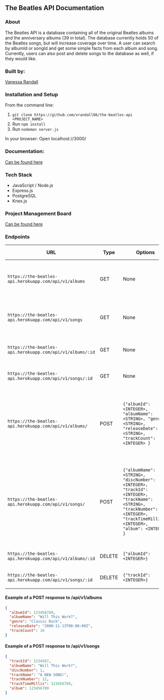 ## The Beatles API Documentation

### About

The Beatles API is a database containing all of the original Beatles albums and the anniversary albums (39 in total). The database currently holds 50 of the Beatles songs, but will increase coverage over time. A user can search by albumId or songId and get some simple facts from each album and song. Currently, users can also post and delete songs to the database as well, if they would like.

### Built by:

[Vanessa Randall](https://github.com/vrandall66)

### Installation and Setup

From the command line:

1. `git clone https://github.com/vrandall66/the-beatles-api <PROJECT_NAME>`
1. Run `npm install`
1. Run `nodemon server.js`

In your browser:
Open localhost://3000/

### Documentation:

[Can be found here](https://github.com/vrandall66/the-beatles-api/blob/master/README.md)

### Tech Stack

- JavaScript / Node.js
- Express.js
- PostgreSQL
- Knex.js

### Project Management Board

[Can be found here](https://trello.com/b/2q9ihrVU/byob)

### Endpoints

| URL                                                       | Type   | Options                                                                                                                                                                      | Expected response                                                                                                  |
| --------------------------------------------------------- | ------ | ---------------------------------------------------------------------------------------------------------------------------------------------------------------------------- | ------------------------------------------------------------------------------------------------------------------ |
| `https://the-beatles-api.herokuapp.com/api/v1/albums`     | GET    | None                                                                                                                                                                         | ARRAY of all Beatles albums currently in the database                                                              |
| `https://the-beatles-api.herokuapp.com/api/v1/songs`      | GET    | None                                                                                                                                                                         | ARRAY of all Beatles songs currently in the database                                                               |
| `https://the-beatles-api.herokuapp.com/api/v1/albums/:id` | GET    | None                                                                                                                                                                         | OBJECT of album requested by albumId                                                                               |
| `https://the-beatles-api.herokuapp.com/api/v1/songs/:id`  | GET    | None                                                                                                                                                                         | OBJECT of song requested by trackId                                                                                |
| `https://the-beatles-api.herokuapp.com/api/v1/albums/`    | POST   | `{"albumId": <INTEGER>, "albumName": <STRING>, "genre": <STRING>, "releaseDate": <STRING>, "trackCount": <INTEGER> }`                                                        | Add a new album to the database, an example of a successful response can be found below                            |
| `https://the-beatles-api.herokuapp.com/api/v1/songs/`     | POST   | `{"albumName": <STRING>, "discNumber": <INTEGER>, "trackId": <INTEGER>, "trackName": <STRING>, "trackNumber": <INTEGER>, "trackTimeMillis": <INTEGER>, "album": <INTEGER> }` | Add a new song to a pre-existing album within the database, an example of a successful response can be found below |
| `https://the-beatles-api.herokuapp.com/api/v1/albums/:id` | DELETE | `{"albumId": <INTEGER>}`                                                                                                                                                     | `"Album 1234567 sucessfully deleted."`                                                                             |
| `https://the-beatles-api.herokuapp.com/api/v1/songs/:id`  | DELETE | `{"trackId": <INTEGER>}`                                                                                                                                                     | `"Song 1234567 sucessfully deleted."`                                                                              |

#### Example of a POST response to /api/v1/albums

```json
{
  "albumId": 123456789,
  "albumName": "Will This Work?",
  "genre": "Classic Rock",
  "releaseDate": "2000-11-13T08:00:00Z",
  "trackCount": 16
}
```

#### Example of a POST response to /api/v1/songs

```json
{
  "trackId": 1234567,
  "albumName": "Will This Work?",
  "discNumber": 1,
  "trackName": "A NEW SONG!",
  "trackNumber": 12,
  "trackTimeMillis": 123456789,
  "album": 123456789
}
```

